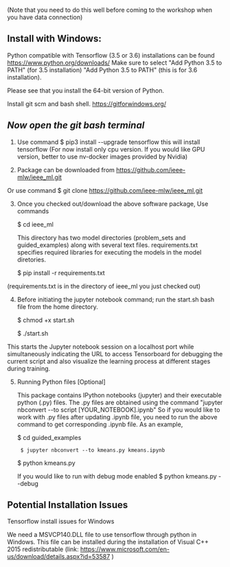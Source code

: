 (Note that you need to do this well before coming to the workshop when you have data connection)

Install with Windows:
------------------------------

Python compatible with Tensorflow (3.5 or 3.6) installations can be found 
	https://www.python.org/downloads/
	Make sure to select "Add Python 3.5 to PATH" (for 3.5 installation)
	"Add Python 3.5 to PATH" (this is for 3.6 installation).
	
Please see that you install the 64-bit version of Python.
	
Install git scm and bash shell.
         https://gitforwindows.org/

***Now open the git bash terminal***
--------------------------------------------------

1. Use command
	$ pip3 install --upgrade tensorflow
this will install tensorflow
(For now install only cpu version. If you would like GPU version, better to use nv-docker images provided by Nvidia)

2. Package can be downloaded from 
	https://github.com/ieee-mlw/ieee_ml.git

Or use command 
	$ git clone https://github.com/ieee-mlw/ieee_ml.git

3. Once you checked out/download the above software package, Use commands

	$ cd ieee_ml
	
	This directory has two model directories (problem_sets and guided_examples) along with several text files.
	requirements.txt specifies required libraries for executing the models in the model diretories.
	
	$ pip install -r requirements.txt
	
(requirements.txt is in the directory of ieee_ml you just checked out)

4. Before initiating the jupyter notebook command; run the start.sh bash file from the home directory.

	$ chmod +x start.sh
	
	$ ./start.sh

This starts the Jupyter notebook session on a localhost port while simultaneously indicating the URL to access Tensorboard for debugging the current script and also visualize the learning process at different stages during training.


	
5. Running Python files	[Optional]

	This package contains IPython notebooks (jupyter) and their executable python (.py) files. The .py files are obtained using the command "jupyter nbconvert --to script [YOUR_NOTEBOOK].ipynb"
	So if you would like to work with .py files after updating .ipynb file, you need to run the above command to get corresponding .ipynb file. As an example,
	
	$ cd guided_examples
	
        $ jupyter nbconvert --to kmeans.py kmeans.ipynb
	
	$ python kmeans.py
	
	If you would like to run with debug mode enabled
	$ python kmeans.py --debug
	
	
Potential Installation Issues
----------------------------------------

Tensorflow install issues for Windows
   
We need a MSVCP140.DLL file to use tensorflow through python in Windows.
This file can be installed during the installation of Visual C++ 2015
redistributable (link: https://www.microsoft.com/en-us/download/details.aspx?id=53587 ) 


